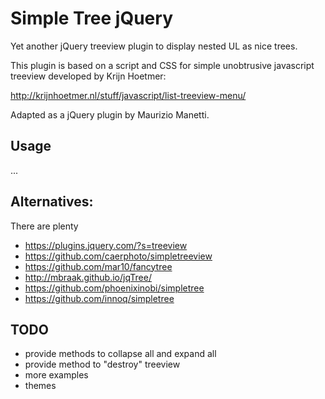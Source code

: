 # Simple Tree jQuery

Yet another jQuery treeview plugin to display nested UL as nice trees.

This plugin is based on a script and CSS for simple unobtrusive javascript treeview developed by Krijn Hoetmer:

http://krijnhoetmer.nl/stuff/javascript/list-treeview-menu/

Adapted as a jQuery plugin by Maurizio Manetti.

## Usage

...

## Alternatives:

There are plenty

- https://plugins.jquery.com/?s=treeview
- https://github.com/caerphoto/simpletreeview
- https://github.com/mar10/fancytree
- http://mbraak.github.io/jqTree/
- https://github.com/phoenixinobi/simpletree
- https://github.com/innoq/simpletree

## TODO

- provide methods to collapse all and expand all
- provide method to "destroy" treeview
- more examples
- themes
